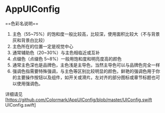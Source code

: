 # AppUIConfig

==色彩名说明==  
1. 主色（55~75%）的饱和度一般比较高，比较深，使用面积比较大（不与背景灰和背景白比较）  
2. 主色所在的位置一定是视觉中心  
3. 通常辅助色（20~30%）与主色相临近或互补  
4. 点缀色（点缀色 5~8%）一般用饱和度和明亮度高的颜色  
5. 通常主色深也是品牌色，主色浅是主导色，当然主导色可以与品牌色完全一样  
6. 强调色指需要特殊强调，与主色等区别比较明显的颜色，鲜艳的强调色用于你的主要操作按钮以及组件，如开关或滑片。左对齐的部分图标或章节标题也可以使用强调色。  


详细请见[https://github.com/Colormark/AppUIConfig/blob/master/UIConfig.swift UIConfig.swift]
